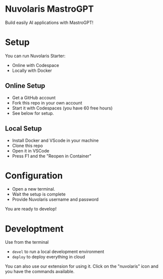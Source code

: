 # Nuvolaris MastroGPT

Build easily AI applications with MastroGPT!

# Setup

You can run Nuvolaris Starter: 
- Online with Codespace 
- Locally with Docker

## Online Setup 

- Get a GitHub account
- Fork this repo in your own account
- Start it with Codespaces (you have 60 free hours)
- See below for setup.

## Local Setup 

- Install Docker and VScode in your machine
- Clone this repo
- Open it in VSCode
- Press F1  and the "Reopen in Container"

# Configuration

- Open a new terminal. 
- Wait the setup is complete
- Provide Nuvolaris username and password

You are ready to develop!

# Developtment

Use from the terminal

- `devel` to run a local development environment
- `deploy` to deploy everything in cloud

You can also use our extension for using it. 
 Click on the "nuvolaris" icon and you have the commands available.

